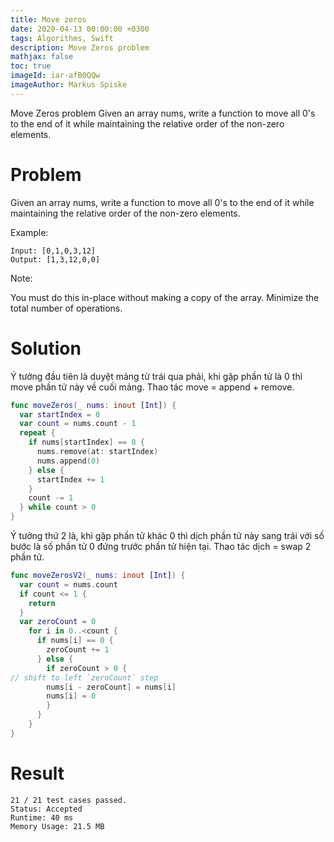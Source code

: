 ```yaml
---
title: Move zeros
date: 2020-04-13 00:00:00 +0300
tags: Algorithms, Swift
description: Move Zeros problem
mathjax: false
toc: true
imageId: iar-afB0QQw
imageAuthor: Markus Spiske
---
```


Move Zeros problem
Given an array nums, write a function to move all 0's to the end of it while maintaining the relative order of the non-zero elements.

<!-- more -->

# Problem

Given an array nums, write a function to move all 0's to the end of it while maintaining the relative order of the non-zero elements.

Example:

```
Input: [0,1,0,3,12]
Output: [1,3,12,0,0]
```

Note:

You must do this in-place without making a copy of the array.
Minimize the total number of operations.

# Solution

Ý tưởng đầu tiên là duyệt mảng từ trái qua phải, khi gặp phần tử là 0 thì move phần tử này về cuối mảng. Thao tác move = append + remove.

```swift
func moveZeros(_ nums: inout [Int]) {
  var startIndex = 0
  var count = nums.count - 1
  repeat {
    if nums[startIndex] == 0 {
      nums.remove(at: startIndex)
      nums.append(0)
    } else {
      startIndex += 1
    }
    count -= 1
  } while count > 0
}
```

Ý tưởng thứ 2 là, khi gặp phần tử khác 0 thì dịch phần tử này sang trái với số bước là số phần tử 0 đứng trước phần tử hiện tại. Thao tác dịch = swap 2 phần tử.

```swift
func moveZerosV2(_ nums: inout [Int]) {
  var count = nums.count
  if count <= 1 {
    return
  }
  var zeroCount = 0
    for i in 0..<count {
      if nums[i] == 0 {
        zeroCount += 1
      } else {
        if zeroCount > 0 {
// shift to left `zeroCount` step
        nums[i - zeroCount] = nums[i]
        nums[i] = 0
        }
      }
    }
}
```

# Result

```
21 / 21 test cases passed.
Status: Accepted
Runtime: 40 ms
Memory Usage: 21.5 MB
```
